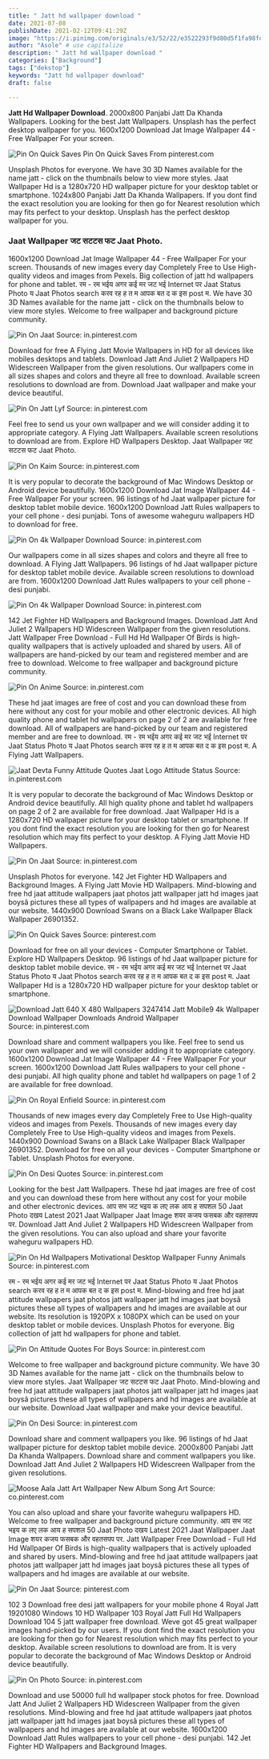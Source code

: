 ```yaml
---
title: " Jatt hd wallpaper download "
date: 2021-07-08
publishDate: 2021-02-12T09:41:29Z
image: "https://i.pinimg.com/originals/e3/52/22/e3522293f9d80d5f1fa98fde15c42d1e.jpg"
author: "Asole" # use capitalize
description: " Jatt hd wallpaper download "
categories: ["Background"]
tags: ["dekstop"]
keywords: "Jatt hd wallpaper download"
draft: false

---
```



**Jatt Hd Wallpaper Download**. 2000x800 Panjabi Jatt Da Khanda Wallpapers. Looking for the best Jatt Wallpapers. Unsplash has the perfect desktop wallpaper for you. 1600x1200 Download Jat Image Wallpaper 44 - Free Wallpaper For your screen.

![Pin On Quick Saves](https://i.pinimg.com/originals/70/ac/96/70ac968d64d93416fb0668088f62a659.jpg "Pin On Quick Saves")
Pin On Quick Saves From pinterest.com


Unsplash Photos for everyone. We have 30 3D Names available for the name jatt - click on the thumbnails below to view more styles. Jaat Wallpaper Hd is a 1280x720 HD wallpaper picture for your desktop tablet or smartphone. 1024x800 Panjabi Jatt Da Khanda Wallpapers. If you dont find the exact resolution you are looking for then go for Nearest resolution which may fits perfect to your desktop. Unsplash has the perfect desktop wallpaper for you.

### Jaat Wallpaper जट सटटस फट Jaat Photo.

1600x1200 Download Jat Image Wallpaper 44 - Free Wallpaper For your screen. Thousands of new images every day Completely Free to Use High-quality videos and images from Pexels. Big collection of jatt hd wallpapers for phone and tablet. रम - रम भईय अगर कई मर जट भई Internet पर Jaat Status Photo य Jaat Photos search करव रह ह त म आपक बत द क इस post म. We have 30 3D Names available for the name jatt - click on the thumbnails below to view more styles. Welcome to free wallpaper and background picture community.


![Pin On Jaat](https://i.pinimg.com/736x/79/f2/e0/79f2e0a3df816957a01ab6e7de06084d.jpg "Pin On Jaat")
Source: in.pinterest.com

Download for free A Flying Jatt Movie Wallpapers in HD for all devices like mobiles desktops and tablets. Download Jatt And Juliet 2 Wallpapers HD Widescreen Wallpaper from the given resolutions. Our wallpapers come in all sizes shapes and colors and theyre all free to download. Available screen resolutions to download are from. Download Jaat wallpaper and make your device beautiful.

![Pin On Jatt Lyf](https://i.pinimg.com/236x/b1/0f/fa/b10ffa163020917fdc02ca50be324631.jpg "Pin On Jatt Lyf")
Source: in.pinterest.com

Feel free to send us your own wallpaper and we will consider adding it to appropriate category. A Flying Jatt Wallpapers. Available screen resolutions to download are from. Explore HD Wallpapers Desktop. Jaat Wallpaper जट सटटस फट Jaat Photo.

![Pin On Kaim](https://i.pinimg.com/474x/e6/92/96/e69296ece209985d28bf9a5254f11885.jpg "Pin On Kaim")
Source: in.pinterest.com

It is very popular to decorate the background of Mac Windows Desktop or Android device beautifully. 1600x1200 Download Jat Image Wallpaper 44 - Free Wallpaper For your screen. 96 listings of hd Jaat wallpaper picture for desktop tablet mobile device. 1600x1200 Download Jatt Rules wallpapers to your cell phone - desi punjabi. Tons of awesome waheguru wallpapers HD to download for free.

![Pin On 4k Wallpaper Download](https://i.pinimg.com/736x/41/ef/2a/41ef2abecfc9bd61c1bb4c1a6199a732.jpg "Pin On 4k Wallpaper Download")
Source: in.pinterest.com

Our wallpapers come in all sizes shapes and colors and theyre all free to download. A Flying Jatt Wallpapers. 96 listings of hd Jaat wallpaper picture for desktop tablet mobile device. Available screen resolutions to download are from. 1600x1200 Download Jatt Rules wallpapers to your cell phone - desi punjabi.

![Pin On 4k Wallpaper Download](https://i.pinimg.com/originals/45/c6/22/45c62277f51d0493bb74b829e9dac7ed.jpg "Pin On 4k Wallpaper Download")
Source: in.pinterest.com

142 Jet Fighter HD Wallpapers and Background Images. Download Jatt And Juliet 2 Wallpapers HD Widescreen Wallpaper from the given resolutions. Jatt Wallpaper Free Download - Full Hd Hd Wallpaper Of Birds is high-quality wallpapers that is actively uploaded and shared by users. All of wallpapers are hand-picked by our team and registered member and are free to download. Welcome to free wallpaper and background picture community.

![Pin On Anime](https://i.pinimg.com/736x/7f/96/5c/7f965c8bd9b857ca673fbfa357cf84f7.jpg "Pin On Anime")
Source: in.pinterest.com

These hd jaat images are free of cost and you can download these from here without any cost for your mobile and other electronic devices. All high quality phone and tablet hd wallpapers on page 2 of 2 are available for free download. All of wallpapers are hand-picked by our team and registered member and are free to download. रम - रम भईय अगर कई मर जट भई Internet पर Jaat Status Photo य Jaat Photos search करव रह ह त म आपक बत द क इस post म. A Flying Jatt Wallpapers.

![Jaat Devta Funny Attitude Quotes Jaat Logo Attitude Status](https://i.pinimg.com/474x/f2/c5/7b/f2c57b9dc41020fcdf02df85f5778231.jpg "Jaat Devta Funny Attitude Quotes Jaat Logo Attitude Status")
Source: in.pinterest.com

It is very popular to decorate the background of Mac Windows Desktop or Android device beautifully. All high quality phone and tablet hd wallpapers on page 2 of 2 are available for free download. Jaat Wallpaper Hd is a 1280x720 HD wallpaper picture for your desktop tablet or smartphone. If you dont find the exact resolution you are looking for then go for Nearest resolution which may fits perfect to your desktop. A Flying Jatt Movie HD Wallpapers.

![Pin On Jaat](https://i.pinimg.com/736x/c6/d2/c4/c6d2c4ae0a6770ae69ec4396c1319322.jpg "Pin On Jaat")
Source: in.pinterest.com

Unsplash Photos for everyone. 142 Jet Fighter HD Wallpapers and Background Images. A Flying Jatt Movie HD Wallpapers. Mind-blowing and free hd jaat attitude wallpapers jaat photos jatt wallpaper jatt hd images jaat boysâ pictures these all types of wallpapers and hd images are available at our website. 1440x900 Download Swans on a Black Lake Wallpaper Black Wallpaper 26901352.

![Pin On Quick Saves](https://i.pinimg.com/originals/70/ac/96/70ac968d64d93416fb0668088f62a659.jpg "Pin On Quick Saves")
Source: pinterest.com

Download for free on all your devices - Computer Smartphone or Tablet. Explore HD Wallpapers Desktop. 96 listings of hd Jaat wallpaper picture for desktop tablet mobile device. रम - रम भईय अगर कई मर जट भई Internet पर Jaat Status Photo य Jaat Photos search करव रह ह त म आपक बत द क इस post म. Jaat Wallpaper Hd is a 1280x720 HD wallpaper picture for your desktop tablet or smartphone.

![Download Jatt 640 X 480 Wallpapers 3247414 Jatt Mobile9 4k Wallpaper Download Wallpaper Downloads Android Wallpaper](https://i.pinimg.com/originals/65/13/eb/6513eb746a06c16d5d66c408026da583.jpg "Download Jatt 640 X 480 Wallpapers 3247414 Jatt Mobile9 4k Wallpaper Download Wallpaper Downloads Android Wallpaper")
Source: in.pinterest.com

Download share and comment wallpapers you like. Feel free to send us your own wallpaper and we will consider adding it to appropriate category. 1600x1200 Download Jat Image Wallpaper 44 - Free Wallpaper For your screen. 1600x1200 Download Jatt Rules wallpapers to your cell phone - desi punjabi. All high quality phone and tablet hd wallpapers on page 1 of 2 are available for free download.

![Pin On Royal Enfield](https://i.pinimg.com/736x/ac/08/e6/ac08e6a8877caef7cff6a6daf90f1928.jpg "Pin On Royal Enfield")
Source: in.pinterest.com

Thousands of new images every day Completely Free to Use High-quality videos and images from Pexels. Thousands of new images every day Completely Free to Use High-quality videos and images from Pexels. 1440x900 Download Swans on a Black Lake Wallpaper Black Wallpaper 26901352. Download for free on all your devices - Computer Smartphone or Tablet. Unsplash Photos for everyone.

![Pin On Desi Quotes](https://i.pinimg.com/originals/b3/bc/cb/b3bccbac8747c017d632e8a0f88d4799.jpg "Pin On Desi Quotes")
Source: in.pinterest.com

Looking for the best Jatt Wallpapers. These hd jaat images are free of cost and you can download these from here without any cost for your mobile and other electronic devices. आप सभ जट भइय क लए लक आय ह सपशल 50 Jaat Photo दखय Latest 2021 Jaat Wallpaper Jaat Image शयर कजय फसबक और वहतसपप पर. Download Jatt And Juliet 2 Wallpapers HD Widescreen Wallpaper from the given resolutions. You can also upload and share your favorite waheguru wallpapers HD.

![Pin On Hd Wallpapers Motivational Desktop Wallpaper Funny Animals](https://i.pinimg.com/originals/67/ec/91/67ec91955b379a3d4cb7bce62578183a.jpg "Pin On Hd Wallpapers Motivational Desktop Wallpaper Funny Animals")
Source: in.pinterest.com

रम - रम भईय अगर कई मर जट भई Internet पर Jaat Status Photo य Jaat Photos search करव रह ह त म आपक बत द क इस post म. Mind-blowing and free hd jaat attitude wallpapers jaat photos jatt wallpaper jatt hd images jaat boysâ pictures these all types of wallpapers and hd images are available at our website. Its resolution is 1920PX x 1080PX which can be used on your desktop tablet or mobile devices. Unsplash Photos for everyone. Big collection of jatt hd wallpapers for phone and tablet.

![Pin On Attitude Quotes For Boys](https://i.pinimg.com/474x/82/e7/cb/82e7cb8ade8607d81a9b2ab3677e106b.jpg "Pin On Attitude Quotes For Boys")
Source: in.pinterest.com

Welcome to free wallpaper and background picture community. We have 30 3D Names available for the name jatt - click on the thumbnails below to view more styles. Jaat Wallpaper जट सटटस फट Jaat Photo. Mind-blowing and free hd jaat attitude wallpapers jaat photos jatt wallpaper jatt hd images jaat boysâ pictures these all types of wallpapers and hd images are available at our website. Download Jaat wallpaper and make your device beautiful.

![Pin On Desi](https://i.pinimg.com/474x/4e/ce/eb/4eceeb52275df2e752bae0cd7227f42f.jpg "Pin On Desi")
Source: in.pinterest.com

Download share and comment wallpapers you like. 96 listings of hd Jaat wallpaper picture for desktop tablet mobile device. 2000x800 Panjabi Jatt Da Khanda Wallpapers. Download share and comment wallpapers you like. Download Jatt And Juliet 2 Wallpapers HD Widescreen Wallpaper from the given resolutions.

![Moose Aala Jatt Art Wallpaper New Album Song Art](https://i.pinimg.com/originals/7d/29/e7/7d29e7ad5b0163c8a4586c753fc35d3b.jpg "Moose Aala Jatt Art Wallpaper New Album Song Art")
Source: co.pinterest.com

You can also upload and share your favorite waheguru wallpapers HD. Welcome to free wallpaper and background picture community. आप सभ जट भइय क लए लक आय ह सपशल 50 Jaat Photo दखय Latest 2021 Jaat Wallpaper Jaat Image शयर कजय फसबक और वहतसपप पर. Jatt Wallpaper Free Download - Full Hd Hd Wallpaper Of Birds is high-quality wallpapers that is actively uploaded and shared by users. Mind-blowing and free hd jaat attitude wallpapers jaat photos jatt wallpaper jatt hd images jaat boysâ pictures these all types of wallpapers and hd images are available at our website.

![Pin On Jaat](https://i.pinimg.com/236x/ae/9e/40/ae9e40cbbc25965c62c0c05f2330ba95.jpg "Pin On Jaat")
Source: pinterest.com

102 3 Download free desi jatt wallpapers for your mobile phone 4 Royal Jatt 19201080 Windows 10 HD Wallpaper 103 Royal Jatt Full Hd Wallpapers Download 104 5 jatt wallpaper free download. Weve got 45 great wallpaper images hand-picked by our users. If you dont find the exact resolution you are looking for then go for Nearest resolution which may fits perfect to your desktop. Available screen resolutions to download are from. It is very popular to decorate the background of Mac Windows Desktop or Android device beautifully.

![Pin On Photo](https://i.pinimg.com/originals/e3/52/22/e3522293f9d80d5f1fa98fde15c42d1e.jpg "Pin On Photo")
Source: in.pinterest.com

Download and use 50000 full hd wallpaper stock photos for free. Download Jatt And Juliet 2 Wallpapers HD Widescreen Wallpaper from the given resolutions. Mind-blowing and free hd jaat attitude wallpapers jaat photos jatt wallpaper jatt hd images jaat boysâ pictures these all types of wallpapers and hd images are available at our website. 1600x1200 Download Jatt Rules wallpapers to your cell phone - desi punjabi. 142 Jet Fighter HD Wallpapers and Background Images.

